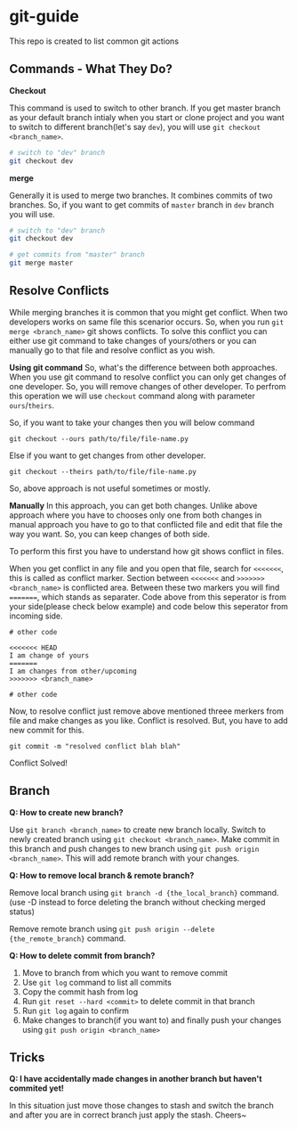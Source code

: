 # git-guide
This repo is created to list common git actions

## Commands - What They Do?

**Checkout**
  
This command is used to switch to other branch. If you get master branch as your default branch intialy when you start or clone project and you want to switch to different branch(let's say `dev`), you will use `git checkout <branch_name>`.
```bash
# switch to "dev" branch
git checkout dev
```

**merge**

Generally it is used to merge two branches. It combines commits of two branches. So, if you want to get commits of `master` branch in `dev` branch you will use.
```bash
# switch to "dev" branch
git checkout dev

# get commits from "master" branch
git merge master
```

## Resolve Conflicts

While merging branches it is common that you might get conflict. When two developers works on same file this scenarior occurs. So, when you run `git merge <branch_name>` git shows conflicts. To solve this conflict you can either use git command to take changes of yours/others or you can manually go to that file and resolve conflict as you wish.

**Using git command**
So, what's the difference between both approaches. When you use git command to resolve conflict you can only get changes of one developer. So, you will remove changes of other developer. To perfrom this operation we will use `checkout` command along with parameter `ours`/`theirs`.
  
So, if you want to take your changes then you will below command
```
git checkout --ours path/to/file/file-name.py
```
Else if you want to get changes from other developer.
```
git checkout --theirs path/to/file/file-name.py
```

So, above approach is not useful sometimes or mostly.

**Manually**
In this approach, you can get both changes. Unlike above approach where you have to chooses only one from both changes in manual approach you have to go to that conflicted file and edit that file the way you want. So, you can keep changes of both side.
  
To perform this first you have to understand how git shows conflict in files.

When you get conflict in any file and you open that file, search for `<<<<<<<`, this is called as conflict marker. Section between `<<<<<<<` and `>>>>>>> <branch_name>` is conflicted area. Between these two markers you will find `=======`, which stands as separater. Code above from this seperator is from your side(please check below example) and code below this seperator from incoming side.
  
```
# other code

<<<<<<< HEAD
I am change of yours
=======
I am changes from other/upcoming
>>>>>>> <branch_name>

# other code
```

Now, to resolve conflict just remove above mentioned threee merkers from file and make changes as you like. Conflict is resolved. But, you have to add new commit for this.

```
git commit -m "resolved conflict blah blah"
```

Conflict Solved!

## Branch

**Q: How to create new branch?**
  
Use `git branch <branch_name>` to create new branch locally. Switch to newly created branch using `git checkout <branch_name>`. Make commit in this branch and push changes to new branch using `git push origin <branch_name>`. This will add remote branch with your changes.

**Q: How to remove local branch & remote branch?**
  
Remove local branch using `git branch -d {the_local_branch}` command. (use -D instead to force deleting the branch without checking merged status)
  
Remove remote branch using `git push origin --delete {the_remote_branch}` command.

**Q: How to delete commit from branch?**
1. Move to branch from which you want to remove commit
2. Use `git log` command to list all commits
3. Copy the commit hash from log
4. Run `git reset --hard <commit>` to delete commit in that branch
5. Run `git log` again to confirm
6. Make changes to branch(if you want to) and finally push your changes using `git push origin <branch_name>`

## Tricks

**Q: I have accidentally made changes in another branch but haven't commited yet!**

In this situation just move those changes to stash and switch the branch and after you are in correct branch just apply the stash. Cheers~
